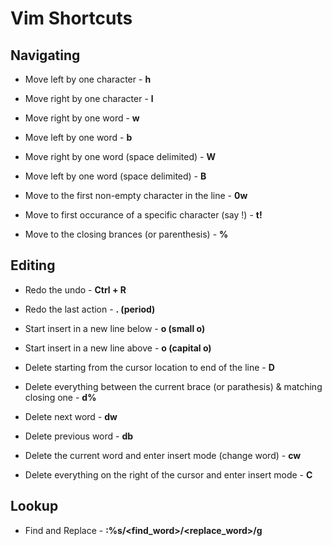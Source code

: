 # Vim Shortcuts

## Navigating

* Move left by one character - **h**
* Move right by one character - **l**

* Move right by one word - **w**
* Move left by one word - **b**

* Move right by one word (space delimited) - **W**
* Move left by one word (space delimited) - **B**

* Move to the first non-empty character in the line - **0w**

* Move to first occurance of a specific character (say !) - **t!**
* Move to the closing brances (or parenthesis) - **%**

## Editing

* Redo the undo - **Ctrl + R**
* Redo the last action - **. (period)**
* Start insert in a new line below - **o (small o)**
* Start insert in a new line above - **o (capital o)**

* Delete starting from the cursor location to end of the line - **D**
* Delete everything between the current brace (or parathesis) & matching closing one - **d%**
* Delete next word - **dw**
* Delete previous word - **db**

* Delete the current word and enter insert mode (change word) - **cw**
* Delete everything on the right of the cursor and enter insert mode - **C**

## Lookup

* Find and Replace - **:%s/<find_word>/<replace_word>/g**
